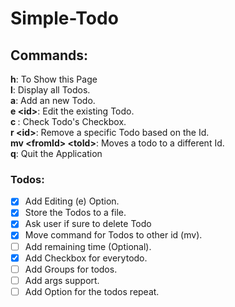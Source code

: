 # Simple-Todo

## Commands:
**h**: To Show this Page <br>
**l**: Display all Todos.<br>
**a**: Add an new Todo.<br>
**e \<id>**: Edit the existing Todo.<br>
**c <id>**: Check Todo's Checkbox.<br>
**r \<id>**: Remove a specific Todo based on the Id.<br>
**mv \<fromId> \<toId>**: Moves a todo to a different Id.<br>
**q**: Quit the Application<br>


### Todos:
- [x] Add Editing (e) Option.
- [x] Store the Todos to a file.
- [x] Ask user if sure to delete Todo
- [x] Move command for Todos to other id (mv).
- [ ] Add remaining time (Optional).
- [x] Add Checkbox for everytodo.
- [ ] Add Groups for todos.
- [ ] Add args support.
- [ ] Add Option for the todos repeat.
